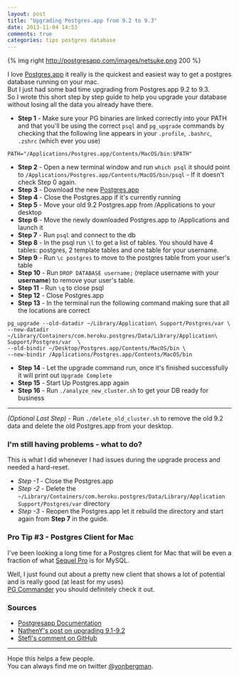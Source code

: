 ```yaml
---
layout: post
title: "Upgrading Postgres.app from 9.2 to 9.3"
date: 2013-11-04 14:53
comments: true
categories: tips postgres database
---
```


{% img right http://postgresapp.com/images/netsuke.png 200 %}

I love [Postgres.app](http://postgresapp.com/) it really is the quickest and easiest way to get a postgres database running on your mac.  
But I just had some bad time upgrading from Postgres.app 9.2 to 9.3.  
So I wrote this short step by step guide to help you upgrade your database without losing all the data you already have there.

* **Step 1** - Make sure your PG binaries are linked correctly into your PATH and that you'll be using the correct `psql` and `pg_upgrade` commands by checking that the following line appears in your `.profile`, `.bashrc`, `.zshrc` (which ever you use)  

```
PATH="/Applications/Postgres.app/Contents/MacOS/bin:$PATH"
```
* **Step 2** - Open a new terminal window and run `which psql` it should point to `/Applications/Postgres.app/Contents/MacOS/bin/psql` - If it doesn't check Step 0 again.
* **Step 3** - Download the new [Postgres.app](http://postgresapp.com/)
* **Step 4** - Close the Postgres.app if it's currently running
* **Step 5** - Move your old 9.2 Postgres.app from /Applications to your desktop
* **Step 6** - Move the newly downloaded Postgres.app to /Applications and launch it
* **Step 7** - Run `psql` and connect to the db
* **Step 8** - In the psql run `\l` to get a list of tables. You should have 4 tables: postgres, 2 template tables and one table for your username.
* **Step 9** - Run `\c postgres` to move to the postgres table from your user's table
* **Step 10** - Run `DROP DATABASE username;` (replace username with your **username**) to remove your user's table.
* **Step 11** - Run `\q` to close psql
* **Step 12** - Close Postgres.app
* **Step 13** - In the terminal run the following command making sure that all the locations are correct

```
pg_upgrade --old-datadir ~/Library/Application\ Support/Postgres/var \
--new-datadir ~/Library/Containers/com.heroku.postgres/Data/Library/Application\ Support/Postgres/var  \
--old-bindir ~/Desktop/Postgres.app/Contents/MacOS/bin \
--new-bindir /Applications/Postgres.app/Contents/MacOS/bin
```
* **Step 14** - Let the upgrade command run, once it's finished successfully it will print out `Upgrade Complete`
* **Step 15** - Start Up Postgres.app again
* **Step 16** - Run `./analyze_new_cluster.sh` to get your DB ready for business

---
_(Optional Last Step)_ - Run `./delete_old_cluster.sh` to remove the old 9.2 data and delete the old Postgres.app from your desktop.

### I'm still having problems - what to do?
This is what I did whenever I had issues during the upgrade process and needed a hard-reset.

* _Step -1_ - Close the Postgres.app
* _Step -2_ - Delete the `~/Library/Containers/com.heroku.postgres/Data/Library/Application Support/Postgres/var` directory 
* _Step -3_ - Reopen the Postgres.app let it rebuild the directory and start again from **Step 7** in the guide.

### Pro Tip #3 - Postgres Client for Mac

I've been looking a long time for a Postgres client for Mac that will be even a fraction of what [Sequel Pro](http://www.sequelpro.com/) is for MySQL.   

Well, I just found out about a pretty new client that shows a lot of potential and is really good (at least for my uses)  
[PG Commander](https://eggerapps.at/pgcommander/) you should definitely check it out.

### Sources
* [Postgresapp Documentation](http://postgresapp.com/documentation)
* [NathenY's post on upgrading 9.1-9.2](http://nathany.com/upgrading-postgres/)
* [Stefl's comment on GitHub](https://github.com/PostgresApp/PostgresApp/issues/86#issuecomment-24309379)

----

Hope this helps a few people.  
You can always find me on twitter [@yonbergman](http://twitter.com/yonbergman).


